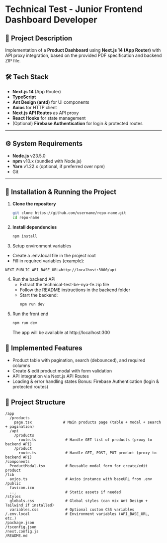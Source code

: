 # Technical Test - Junior Frontend Dashboard Developer

## 📌 Project Description
Implementation of a **Product Dashboard** using **Next.js 14 (App Router)** with API proxy integration, based on the provided PDF specification and backend ZIP file.

## 🛠 Tech Stack
- **Next.js 14** (App Router)
- **TypeScript**
- **Ant Design (antd)** for UI components
- **Axios** for HTTP client
- **Next.js API Routes** as API proxy
- **React Hooks** for state management
- (Optional) **Firebase Authentication** for login & protected routes

---

## ⚙ System Requirements
- **Node.js** v23.5.0
- **npm** v10.x (bundled with Node.js)
- **Yarn** v1.22.x (optional, if preferred over npm)
- Git


---

## 🚀 Installation & Running the Project

1. **Clone the repository**
   ```bash
   git clone https://github.com/username/repo-name.git
   cd repo-name
2. **Install dependencies**
   ```bash
   npm install
3. Setup environment variables
  - Create a .env.local file in the project root
  - Fill in required variables (example):
  ```env
  NEXT_PUBLIC_API_BASE_URL=http://localhost:3000/api
  ```
4. Run the backend API
   - Extract the technical-test-be-nya-fe.zip file
   - Follow the README instructions in the backend folder
   - Start the backend:
     ```bash
     npm run dev
5. Run the front end
   ```bash
   npm run dev
   ```
   The app will be available at http://localhost:300


## 📄 Implemented Features

 - Product table with pagination, search (debounced), and required columns
 - Create & edit product modal with form validation
 - API integration via Next.js API Routes
 - Loading & error handling states
 Bonus: Firebase Authentication (login & protected routes)

## 📂 Project Structure
```plaintext
/app
  /products
    page.tsx              # Main products page (table + modal + search + pagination)
  /api
    /products
      route.ts             # Handle GET list of products (proxy to backend API)
    /product
      route.ts             # Handle GET, POST, PUT product (proxy to backend API)
/components
  ProductModal.tsx         # Reusable modal form for create/edit product
/lib
  axios.ts                 # Axios instance with baseURL from .env
/public
  favicon.ico
  ...                      # Static assets if needed
/styles
  globals.css              # Global styles (can mix Ant Design + Tailwind if installed)
  variables.css            # Optional custom CSS variables
/.env.local                # Environment variables (API_BASE_URL, etc.)
/package.json
/tsconfig.json
/next.config.js
/README.md

